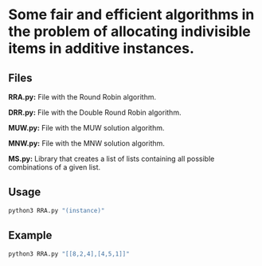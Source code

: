 # Some fair and efficient algorithms in the problem of allocating indivisible items in additive instances.

## Files
**RRA.py:** File with the Round Robin algorithm.

**DRR.py:** File with the Double Round Robin algorithm.

**MUW.py:** File with the MUW solution algorithm.

**MNW.py:** File with the MNW solution algorithm.

**MS.py:** Library that creates a list of lists containing all possible combinations of a given list.
## Usage
```bash
python3 RRA.py "(instance)"
```
## Example
```bash
python3 RRA.py "[[8,2,4],[4,5,1]]"

